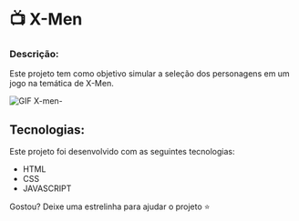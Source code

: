# :tv: X-Men
### Descrição:

Este projeto tem como objetivo simular a seleção dos personagens em um jogo na temática de X-Men.

![GIF X-men-](https://github.com/GabisRocha/x-men-project/assets/84046701/f4c32e0e-5381-4820-825f-d83b3a17aa0d)


## Tecnologias: 

Este projeto foi desenvolvido com as seguintes tecnologias: 

- HTML
- CSS
- JAVASCRIPT

Gostou? Deixe uma estrelinha para ajudar o projeto ⭐
